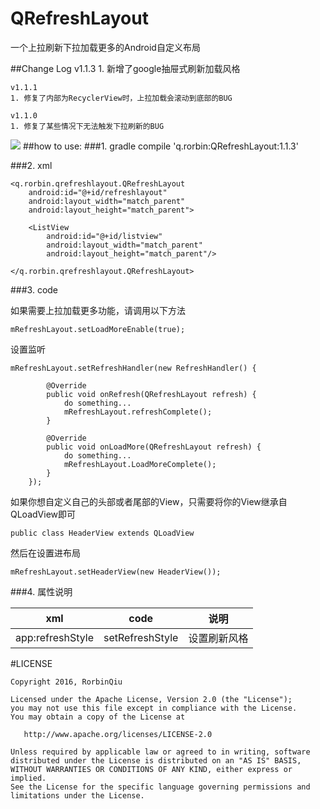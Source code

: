 # QRefreshLayout
一个上拉刷新下拉加载更多的Android自定义布局

##Change Log
    v1.1.3
    1. 新增了google抽屉式刷新加载风格

    v1.1.1
    1. 修复了内部为RecyclerView时，上拉加载会滚动到底部的BUG

    v1.1.0
    1. 修复了某些情况下无法触发下拉刷新的BUG
    


![](https://github.com/qstumn/QRefreshLayout/blob/master/demo.gif?raw=true)
##how to use:
###1. gradle
    compile 'q.rorbin:QRefreshLayout:1.1.3'  

###2. xml

    <q.rorbin.qrefreshlayout.QRefreshLayout
        android:id="@+id/refreshlayout"
        android:layout_width="match_parent"
        android:layout_height="match_parent">
        
        <ListView 
            android:id="@+id/listview"
            android:layout_width="match_parent"
            android:layout_height="match_parent"/>
            
    </q.rorbin.qrefreshlayout.QRefreshLayout>
    

###3. code
  
   如果需要上拉加载更多功能，请调用以下方法
  
  `mRefreshLayout.setLoadMoreEnable(true);`

   设置监听 
  
    mRefreshLayout.setRefreshHandler(new RefreshHandler() {
    
            @Override
            public void onRefresh(QRefreshLayout refresh) {
                do something...
                mRefreshLayout.refreshComplete();
            }
            
            @Override
            public void onLoadMore(QRefreshLayout refresh) {
                do something...
                mRefreshLayout.LoadMoreComplete();
            }
        });

  如果你想自定义自己的头部或者尾部的View，只需要将你的View继承自QLoadView即可
  
  `public class HeaderView extends QLoadView`
  
   然后在设置进布局
  
  `mRefreshLayout.setHeaderView(new HeaderView());`
 
 
###4. 属性说明
 
 xml | code | 说明
 --- | --- | ---
 app:refreshStyle | setRefreshStyle | 设置刷新风格


#LICENSE
```
Copyright 2016, RorbinQiu

Licensed under the Apache License, Version 2.0 (the "License");
you may not use this file except in compliance with the License.
You may obtain a copy of the License at

   http://www.apache.org/licenses/LICENSE-2.0

Unless required by applicable law or agreed to in writing, software
distributed under the License is distributed on an "AS IS" BASIS,
WITHOUT WARRANTIES OR CONDITIONS OF ANY KIND, either express or implied.
See the License for the specific language governing permissions and
limitations under the License.
```
